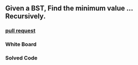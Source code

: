 ## Given a BST, Find the minimum value ... Recursively.

### [pull request](https://github.com/Chris-Bortel-401-advanced-javascript/dsa-practice/pull/4)

### White Board
<!-- ![White Board](./max-val-iterative.png) -->

### Solved Code
<!-- ![Code](./code.png) -->